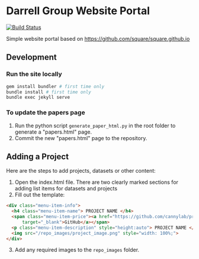 Darrell Group Website Portal
=========================

[![Build Status](https://travis-ci.org/CannyLab/cannylab.github.io.svg?branch=master)](https://travis-ci.org/cannylab/cannylab.github.io)

Simple website portal based on https://github.com/square/square.github.io

Development
-----------

### Run the site locally
```bash
gem install bundler # first time only
bundle install # first time only
bundle exec jekyll serve
```

### To update the papers page
1. Run the python script `generate_paper_html.py` in the root folder to generate a "papers.html" page.
2. Commit the new "papers.html" page to the repository.

Adding a Project
-----------

Here are the steps to add projects, datasets or other content:

1. Open the index.html file. There are two clearly marked sections for adding list items for datasets and projects
2. Fill out the template:
```html
<div class="menu-item-info">
  <h4 class="menu-item-name"> PROJECT NAME </h4>
  <span class="menu-item-price"><a href="https://github.com/cannylab/project_github_link"
      target="_blank">GitHub</a></span>
  <p class="menu-item-description" style="height:auto"> PROJECT NAME </p>
  <img src="/repo_images/project_image.png" style="width: 100%;">
</div>
```
3. Add any required images to the `repo_images` folder.

